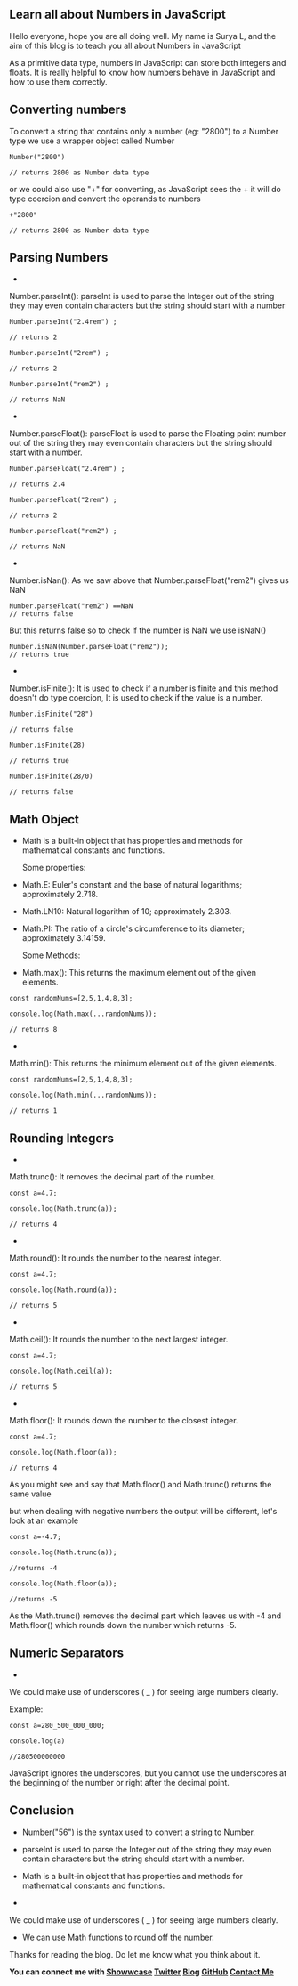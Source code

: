## Learn all about Numbers in JavaScript

Hello everyone, hope you are all doing well. My name is Surya L, and the aim of this blog is to teach you all about Numbers in JavaScript

As a primitive data type, numbers in JavaScript can store both integers and floats. It is really helpful to know how numbers behave in JavaScript and how to use them correctly.

## Converting numbers
To convert a string that contains only a number (eg: "2800") to a Number type we use a wrapper object called Number

```
Number("2800")

// returns 2800 as Number data type
```
or we could also use "+" for converting, as JavaScript sees the + it will do type coercion and convert the operands to numbers

```
+"2800"

// returns 2800 as Number data type
```
## Parsing Numbers

- 
Number.parseInt(): parseInt is used to parse the Integer out of the string they may even contain characters but the string should start with a number

```
Number.parseInt("2.4rem") ;

// returns 2

Number.parseInt("2rem") ;

// returns 2

Number.parseInt("rem2") ;

// returns NaN
```

- 
Number.parseFloat(): parseFloat is used to parse the Floating point number out of the string they may even contain characters but the string should start with a number.


```
Number.parseFloat("2.4rem") ;

// returns 2.4

Number.parseFloat("2rem") ;

// returns 2

Number.parseFloat("rem2") ;

// returns NaN
```

- 
Number.isNan(): As we saw above that Number.parseFloat("rem2") gives us NaN

```
Number.parseFloat("rem2") ==NaN
// returns false

```
But this returns false so to check if the number is NaN we use isNaN()

```
Number.isNaN(Number.parseFloat("rem2"));
// returns true
```

- 
Number.isFinite(): It is used to check if a number is finite and this method doesn't do type coercion, It is used to check if the value is a number.

```
Number.isFinite("28")

// returns false

Number.isFinite(28)

// returns true

Number.isFinite(28/0)

// returns false
```
## Math Object
- Math is a built-in object that has properties and methods for mathematical constants and functions.

  Some properties:
- Math.E: Euler's constant and the base of natural logarithms; approximately 2.718.

- Math.LN10: Natural logarithm of 10; approximately 2.303.

- Math.PI: The ratio of a circle's circumference to its diameter; approximately 3.14159.

  Some Methods:
- Math.max(): This returns the maximum element out of the given elements.

```
const randomNums=[2,5,1,4,8,3];

console.log(Math.max(...randomNums));

// returns 8
```

- 
Math.min(): This returns the minimum element out of the given elements.

```
const randomNums=[2,5,1,4,8,3];

console.log(Math.min(...randomNums));

// returns 1
```
## Rounding Integers

- 
Math.trunc(): It removes the decimal part of the number.

```
const a=4.7;

console.log(Math.trunc(a));

// returns 4
```
- 
Math.round(): It rounds the number to the nearest integer.

```
const a=4.7;

console.log(Math.round(a));

// returns 5
```

- 
Math.ceil(): It rounds the number to the next largest integer.

```
const a=4.7;

console.log(Math.ceil(a));

// returns 5
```

- 
Math.floor(): It rounds down the number to the closest integer.

```
const a=4.7;

console.log(Math.floor(a));

// returns 4
```
As you might see and say that Math.floor() and Math.trunc() returns the same value

but when dealing with negative numbers the output will be different, let's look at an example

```
const a=-4.7;

console.log(Math.trunc(a));

//returns -4

console.log(Math.floor(a));

//returns -5
```
As the Math.trunc() removes the decimal part which leaves us with -4 and Math.floor() which rounds down the number which returns -5.

## Numeric Separators

- 
We could make use of underscores ( _ ) for seeing large numbers clearly.

Example:

```
const a=280_500_000_000;

console.log(a)

//280500000000
```
JavaScript ignores the underscores, but you cannot use the underscores at the beginning of the number or right after the decimal point.

## Conclusion

- Number("56") is the syntax used to convert a string to Number.

- parseInt is used to parse the Integer out of the string they may even contain characters but the string should start with a number.

- Math is a built-in object that has properties and methods for mathematical constants and functions.

- 
We could make use of underscores ( _ ) for seeing large numbers clearly.


- We can use Math functions to round off the number.

Thanks for reading the blog. Do let me know what you think about it.

**You can connect me with <a href="https://www.showwcase.com/suryal8991">Showwcase</a>
<a href="https://twitter.com/SURYA_L1998">Twitter</a>
<a href="https://blog.surya-l.com/">Blog</a>
<a href="https://github.com/Surya8991">GitHub</a>
<a href="mailto:contact@surya-l.com">Contact Me</a>**
